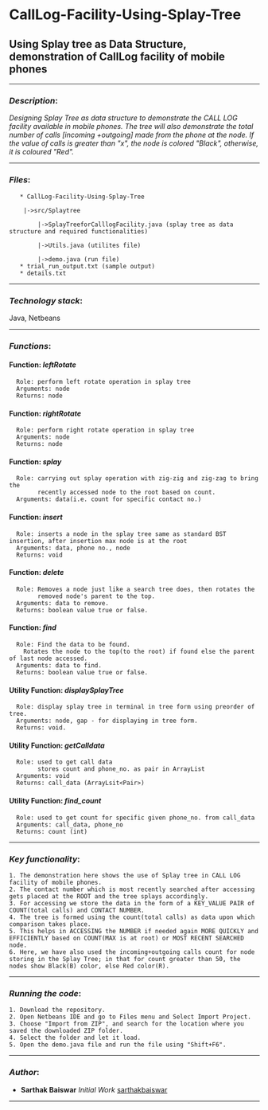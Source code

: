 # CallLog-Facility-Using-Splay-Tree
## Using Splay tree as Data Structure, demonstration of CallLog facility of mobile phones

*************************************
### *Description*: 

*Designing Splay Tree as data structure to demonstrate the CALL LOG facility 
available in mobile phones. The tree will also demonstrate the total number of calls [incoming
+outgoing] made from the phone at the node. If the value of calls is greater than "x", the node
is colored "Black", otherwise, it is coloured "Red".*

*****************************************
### *Files*:
```
   * CallLog-Facility-Using-Splay-Tree
   
	|->src/Splaytree
	
		|->SplayTreeforCalllogFacility.java (splay tree as data structure and required functionalities)
		
		|->Utils.java (utilites file)
		
		|->demo.java (run file) 
   * trial_run_output.txt (sample output)
   * details.txt  
```
*******************************************
### *Technology stack*:

Java, Netbeans 
*****************************************

### *Functions*:

#### Function: *leftRotate*
```
  Role: perform left rotate operation in splay tree
  Arguments: node
  Returns: node

```
#### Function: *rightRotate* 
```
  Role: perform right rotate operation in splay tree
  Arguments: node 
  Returns: node 
```

#### Function: *splay* 
```
  Role: carrying out splay operation with zig-zig and zig-zag to bring the
        recently accessed node to the root based on count.
  Arguments: data(i.e. count for specific contact no.)
```
#### Function: *insert* 
```
  Role: inserts a node in the splay tree same as standard BST insertion, after insertion max node is at the root
  Arguments: data, phone no., node
  Returns: void
```

#### Function: *delete*
```  
  Role: Removes a node just like a search tree does, then rotates the
        removed node's parent to the top.
  Arguments: data to remove.
  Returns: boolean value true or false.
```

#### Function: *find* 
```
  Role: Find the data to be found.
	Rotates the node to the top(to the root) if found else the parent of last node accessed. 
  Arguments: data to find.
  Returns: boolean value true or false.
```

#### Utility Function: *displaySplayTree*
```
  Role: display splay tree in terminal in tree form using preorder of tree.
  Arguments: node, gap - for displaying in tree form.
  Returns: void.
```

#### Utility Function: *getCalldata*
```
  Role: used to get call data
        stores count and phone_no. as pair in ArrayList
  Arguments: void
  Returns: call_data (ArrayLsit<Pair>)
```

#### Utility Function: *find_count*
```
  Role: used to get count for specific given phone_no. from call_data
  Arguments: call_data, phone_no
  Returns: count (int)
```

***************************************

### *Key functionality*: 
```
1. The demonstration here shows the use of Splay tree in CALL LOG facility of mobile phones. 
2. The contact number which is most recently searched after accessing gets placed at the ROOT and the tree splays accordingly. 
3. For accessing we store the data in the form of a KEY_VALUE PAIR of COUNT(total calls) and CONTACT NUMBER.
4. The tree is formed using the count(total calls) as data upon which comparison takes place.
5. This helps in ACCESSING the NUMBER if needed again MORE QUICKLY and EFFICIENTLY based on COUNT(MAX is at root) or MOST RECENT SEARCHED node. 
6. Here, we have also used the incoming+outgoing calls count for node storing in the Splay Tree; in that for count greater than 50, the nodes show Black(B) color, else Red color(R).
```
**************************************

### *Running the code*:

```
1. Download the repository.
2. Open Netbeans IDE and go to Files menu and Select Import Project.
3. Choose "Import from ZIP", and search for the location where you saved the downloaded ZIP folder.
4. Select the folder and let it load.
5. Open the demo.java file and run the file using "Shift+F6".
```
***************************************
### *Author*:

- **Sarthak Baiswar** *Initial Work* [sarthakbaiswar](https://github.com/sarthakbaiswar)

***************************************
